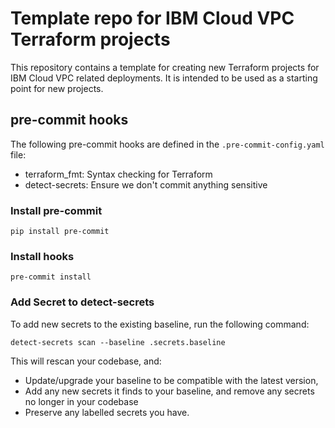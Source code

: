 # Template repo for IBM Cloud VPC Terraform projects

This repository contains a template for creating new Terraform projects for IBM Cloud VPC related deployments. It is intended to be used as a starting point for new projects.

## pre-commit hooks

The following pre-commit hooks are defined in the `.pre-commit-config.yaml` file:

- terraform_fmt: Syntax checking for Terraform
- detect-secrets: Ensure we don't commit anything sensitive

### Install pre-commit

```shell
pip install pre-commit
```

### Install hooks

```shell
pre-commit install
```

### Add Secret to detect-secrets

To add new secrets to the existing baseline, run the following command:

```shell
detect-secrets scan --baseline .secrets.baseline
```

This will rescan your codebase, and:

- Update/upgrade your baseline to be compatible with the latest version,
- Add any new secrets it finds to your baseline, and remove any secrets no longer in your codebase
- Preserve any labelled secrets you have.
